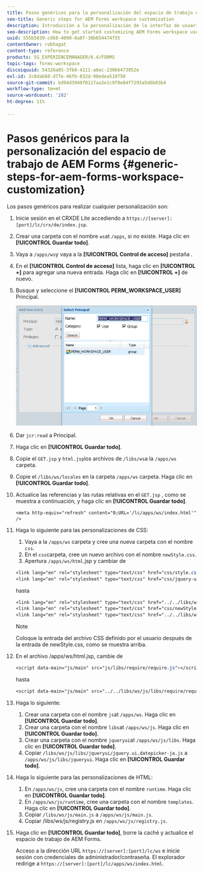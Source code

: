 ```yaml
---
title: Pasos genéricos para la personalización del espacio de trabajo de AEM Forms
seo-title: Generic steps for AEM Forms workspace customization
description: Introducción a la personalización de la interfaz de usuario del espacio de trabajo de AEM Forms.
seo-description: How to get started customizing AEM Forms workspace user interface.
uuid: 555b5039-cd68-4090-8a8f-30b654474f55
contentOwner: robhagat
content-type: reference
products: SG_EXPERIENCEMANAGER/6.4/FORMS
topic-tags: forms-workspace
discoiquuid: 54326a05-3fb0-4111-a6ec-230b6473052e
exl-id: 2c0dab68-d77e-46fb-832d-90edea510750
source-git-commit: bd94d3949f0117aa3e1c9f0e84f7293a5d6b03b4
workflow-type: tm+mt
source-wordcount: '282'
ht-degree: 11%

---
```


# Pasos genéricos para la personalización del espacio de trabajo de AEM Forms {#generic-steps-for-aem-forms-workspace-customization}

Los pasos genéricos para realizar cualquier personalización son:

1. Inicie sesión en el CRXDE Lite accediendo a `https://[server]:[port]/lc/crx/de/index.jsp`.
1. Crear una carpeta con el nombre `ws`at `/apps`, si no existe. Haga clic en **[!UICONTROL Guardar todo]**.
1. Vaya a `/apps/ws`y vaya a la **[!UICONTROL Control de acceso]** pestaña .
1. En el **[!UICONTROL Control de acceso]** lista, haga clic en **[!UICONTROL +]** para agregar una nueva entrada. Haga clic en **[!UICONTROL +]** de nuevo.
1. Busque y seleccione el **[!UICONTROL PERM_WORKSPACE_USER]** Principal.

   ![Seleccione la entidad de seguridad PERM_WORKSPACE_USER como parte de los pasos genéricos para personalizar HTML Workspace](assets/perm_workspace_user.png)

1. Dar `jcr:read` a Principal.
1. Haga clic en **[!UICONTROL Guardar todo]**.
1. Copie el `GET.jsp` y `html.jsp`los archivos de `/libs/ws`a la `/apps/ws` carpeta.
1. Copie el `/libs/ws/locales` en la carpeta `/apps/ws` carpeta. Haga clic en **[!UICONTROL Guardar todo]**.
1. Actualice las referencias y las rutas relativas en el `GET.jsp` , como se muestra a continuación, y haga clic en **[!UICONTROL Guardar todo]**.

   ```
   <meta http-equiv="refresh" content="0;URL='/lc/apps/ws/index.html'" />
   ```

1. Haga lo siguiente para las personalizaciones de CSS:

   1. Vaya a la `/apps/ws` carpeta y cree una nueva carpeta con el nombre `css`.
   1. En el `css`carpeta, cree un nuevo archivo con el nombre `newStyle.css`.
   1. Apertura `/apps/ws/html`.jsp y cambiar de

   ```css
   <link lang="en" rel="stylesheet" type="text/css" href="css/style.css" />
   <link lang="en" rel="stylesheet" type="text/css" href="css/jquery-ui.css"/>
   ```

   hasta

   ```css
   <link lang="en" rel="stylesheet" type="text/css" href="../../libs/ws/css/style.css" />
   <link lang="en" rel="stylesheet" type="text/css" href="css/newStyle.css" />
   <link lang="en" rel="stylesheet" type="text/css" href="../../libs/ws/css/jquery-ui.css"/>
   ```

   >[!NOTE]
   >
   >Coloque la entrada del archivo CSS definido por el usuario después de la entrada de newStyle.css, como se muestra arriba.

1. En el archivo /apps/ws/html.jsp, cambie de

   ```css
   <script data-main="js/main" src="js/libs/require/require.js"></script>
   ```

   hasta

   ```css
   <script data-main="js/main" src="../../libs/ws/js/libs/require/require.js"></script>
   ```

1. Haga lo siguiente:

   1. Crear una carpeta con el nombre `js`at `/apps/ws`. Haga clic en **[!UICONTROL Guardar todo]**.
   1. Crear una carpeta con el nombre `libs`at `/apps/ws/js`. Haga clic en **[!UICONTROL Guardar todo]**.
   1. Crear una carpeta con el nombre `jqueryui`at `/apps/ws/js/libs`. Haga clic en **[!UICONTROL Guardar todo]**.
   1. Copiar `/libs/ws/js/libs/jqueryui/jquery.ui.datepicker-ja.js` a `/apps/ws/js/libs/jqueryui`. Haga clic en **[!UICONTROL Guardar todo]**.

1. Haga lo siguiente para las personalizaciones de HTML:

   1. En `/apps/ws/js`, cree una carpeta con el nombre `runtime`. Haga clic en **[!UICONTROL Guardar todo]**.
   1. En `/apps/ws/js/runtime`, cree una carpeta con el nombre `templates`. Haga clic en **[!UICONTROL Guardar todo]**.
   1. Copiar `/libs/ws/js/main.js` a `/apps/ws/js/main.js`.
   1. Copiar /libs/ws/js/registry.js en `/apps/ws/js/registry.js`.

1. Haga clic en **[!UICONTROL Guardar todo]**, borre la caché y actualice el espacio de trabajo de AEM Forms.

   Acceso a la dirección URL `https://[server]:[port]/lc/ws` e inicie sesión con credenciales de administrador/contraseña. El explorador redirige a `https://[server]:[port]/lc/apps/ws/index.html`.
